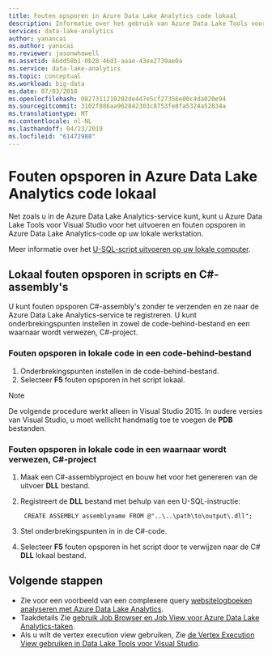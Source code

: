 ```yaml
---
title: Fouten opsporen in Azure Data Lake Analytics code lokaal
description: Informatie over het gebruik van Azure Data Lake Tools voor Visual Studio fouten opsporen in U-SQL-taken op uw lokale werkstation.
services: data-lake-analytics
author: yanancai
ms.author: yanacai
ms.reviewer: jasonwhowell
ms.assetid: 66dd58b1-0b28-46d1-aaae-43ee2739ae0a
ms.service: data-lake-analytics
ms.topic: conceptual
ms.workload: big-data
ms.date: 07/03/2018
ms.openlocfilehash: 0827311218202de447e5cf27356e00c4da020e94
ms.sourcegitcommit: 3102f886aa962842303c8753fe8fa5324a52834a
ms.translationtype: MT
ms.contentlocale: nl-NL
ms.lasthandoff: 04/23/2019
ms.locfileid: "61472988"
---
```

# <a name="debug-azure-data-lake-analytics-code-locally"></a>Fouten opsporen in Azure Data Lake Analytics code lokaal

Net zoals u in de Azure Data Lake Analytics-service kunt, kunt u Azure Data Lake Tools voor Visual Studio voor het uitvoeren en fouten opsporen in Azure Data Lake Analytics-code op uw lokale werkstation.

Meer informatie over het [U-SQL-script uitvoeren op uw lokale computer](data-lake-analytics-data-lake-tools-local-run.md).

## <a name="debug-scripts-and-c-assemblies-locally"></a>Lokaal fouten opsporen in scripts en C#-assembly's

U kunt fouten opsporen C#-assembly's zonder te verzenden en ze naar de Azure Data Lake Analytics-service te registreren. U kunt onderbrekingspunten instellen in zowel de code-behind-bestand en een waarnaar wordt verwezen, C#-project.

### <a name="debug-local-code-in-a-code-behind-file"></a>Fouten opsporen in lokale code in een code-behind-bestand

1. Onderbrekingspunten instellen in de code-behind-bestand.
2. Selecteer **F5** fouten opsporen in het script lokaal.

> [!NOTE]
   > De volgende procedure werkt alleen in Visual Studio 2015. In oudere versies van Visual Studio, u moet wellicht handmatig toe te voegen de **PDB** bestanden.  
   >
   >

### <a name="debug-local-code-in-a-referenced-c-project"></a>Fouten opsporen in lokale code in een waarnaar wordt verwezen, C#-project

1. Maak een C#-assemblyproject en bouw het voor het genereren van de uitvoer **DLL** bestand.
2. Registreert de **DLL** bestand met behulp van een U-SQL-instructie:

        CREATE ASSEMBLY assemblyname FROM @"..\..\path\to\output\.dll";
        
3. Stel onderbrekingspunten in in de C#-code.
4. Selecteer **F5** fouten opsporen in het script door te verwijzen naar de C# **DLL** lokaal bestand.


## <a name="next-steps"></a>Volgende stappen

- Zie voor een voorbeeld van een complexere query [websitelogboeken analyseren met Azure Data Lake Analytics](data-lake-analytics-analyze-weblogs.md).
- Taakdetails Zie [gebruik Job Browser en Job View voor Azure Data Lake Analytics-taken](data-lake-analytics-data-lake-tools-view-jobs.md).
- Als u wilt de vertex execution view gebruiken, Zie [de Vertex Execution View gebruiken in Data Lake Tools voor Visual Studio](data-lake-analytics-data-lake-tools-use-vertex-execution-view.md).
